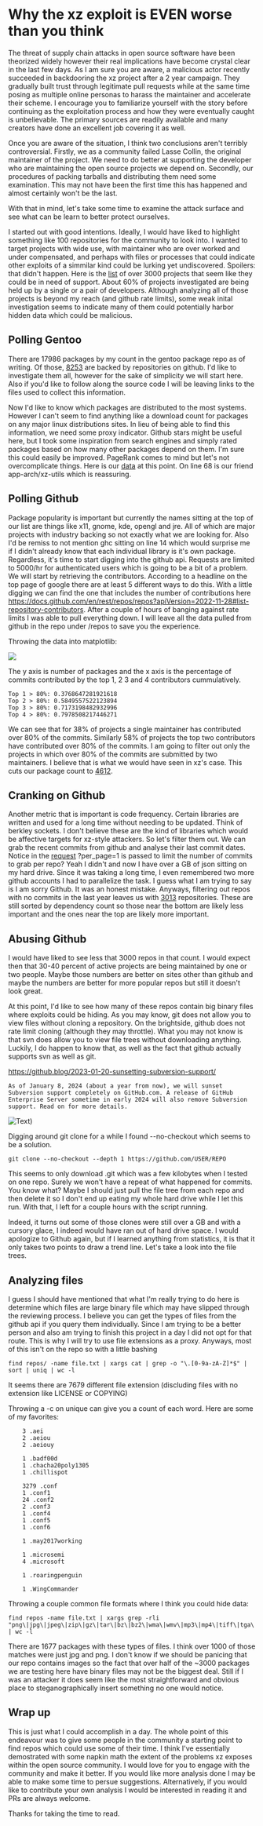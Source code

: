 # Why the xz exploit is EVEN worse than you think

The threat of supply chain attacks in open source software have been theorized widely however their real implications have become crystal clear in the last few days. As I am sure you are aware, a malicious actor recently succeeded in backdooring the xz project after a 2 year campaign. They gradually built trust through legitimate pull requests while at the same time posing as multiple online personas to harass the maintainer and accelerate their scheme. I encourage you to familiarize yourself with the story before continuing as the exploitation process and how they were eventually caught is unbelievable. The primary sources are readily available and many creators have done an excellent job covering it as well.

Once you are aware of the situation, I think two conclusions aren't terribly controversial. Firstly, we as a community failed Lasse Collin, the original maintainer of the project. We need to do better at supporting the developer who are maintaining the open source projects we depend on. Secondly, our procedures of packing tarballs and distributing them need some examination. This may not have been the first time this has happened and almost certainly won't be the last.


With that in mind, let's take some time to examine the attack surface and see what can be learn to better protect ourselves.

I started out with good intentions. Ideally, I would have liked to highlight something like 100 repositories for the community to look into. I wanted to target projects with wide use, with maintainer who are over worked and under compensated, and perhaps with files or processes that could indicate other exploits of a simmilar kind could be lurking yet undiscovered. Spoilers: that didn't happen. Here is the [list](../master/recent_commits.txt) of over 3000 projects that seem like they could be in need of support. About 60% of projects investigated are being held up by a single or a pair of developers. Although analyzing all of those projects is beyond my reach (and github rate limits), some weak inital investigation seems to indicate many of them could potentially harbor hidden data which could be malicious.

## Polling Gentoo

There are 17986 packages by my count in the gentoo package repo as of writing. Of those, [8253](../master/githubs.txt) are backed by repositories on github. I'd like to investigate them all, however for the sake of simplicity we will start here. Also if you'd like to follow along the source code I will be leaving links to the files used to collect this information.

Now I'd like to know which packages are distributed to the most systems. However I can't seem to find anything like a download count for packages on any major linux distributions sites. In lieu of being able to find this information, we need some proxy indicator. Github stars might be useful here, but I took some inspiration from search engines and simply rated packages based on how many other packages depend on them. I'm sure this could easily be improved. PageRank comes to mind but let's not overcomplicate things. Here is our [data](../master/dependency.txt) at this point. On line 68 is our friend app-arch/xz-utils which is reassuring.

## Polling Github

Package popularity is important but currently the names sitting at the top of our list are things like x11, gnome, kde, opengl and jre. All of which are major projects with industry backing so not exactly what we are looking for. Also I'd be remiss to not mention ghc sitting on line 14 which would surprise me if I didn't already know that each individual library is it's own package. Regardless, it's time to start digging into the github api. Requests are limited to 5000/hr for authenticated users which is going to be a bit of a problem. We will start by retrieving the contributors. According to a headline on the top page of google there are at least 5 different ways to do this. With a little digging we can find the one that includes the number of contributions here https://docs.github.com/en/rest/repos/repos?apiVersion=2022-11-28#list-repository-contributors. After a couple of hours of banging against rate limits I was able to pull everything down. I will leave all the data pulled from github in the repo under /repos to save you the experience.

Throwing the data into matplotlib: 

![](../master/plot.png)


The y axis is number of packages and the x axis is the percentage of commits contributed by the top 1, 2 3 and 4 contributors cummulatively. 
```
Top 1 > 80%: 0.3768647281921618
Top 2 > 80%: 0.5849557522123894
Top 3 > 80%: 0.7173198482932996
Top 4 > 80%: 0.7978508217446271
```
We can see that for 38% of projects a single maintainer has contributed over 80% of the commits. Similarly 58% of projects the top two contributors have contributed over 80% of the commits. I am going to filter out only the projects in which over 80% of the commits are submitted by two maintainers. I believe that is what we would have seen in xz's case.  This cuts our package count to [4612](../master/contrib_top.txt).

## Cranking on Github

Another metric that is important is code frequency. Certain libraries are written and used for a long time without needing to be updated. Think of berkley sockets. I don't believe these are the kind of libraries which would be affective targets for xz-style attackers. So let's filter them out. We can grab the recent commits from github and analyse their last commit dates. Notice in the [request](../master/commits.sh) ?per_page=1 is passed to limit the number of commits to grab per repo? Yeah I didn't and now I have over a GB of json sitting on my hard drive. Since it was taking a long time, I even remembered two more github accounts I had to parallelize the task. I guess what I am trying to say is I am sorry Github. It was an honest mistake.  Anyways, filtering out repos with no commits in the last year leaves us with [3013](../master/recent_commits.txt) repositories. These are still sorted by dependency count so those near the bottom are likely less important and the ones near the top are likely more important.

## Abusing Github

I would have liked to see less that 3000 repos in that count. I would expect then that 30-40 percent of active projects are being maintained by one or two people. Maybe those numbers are better on sites other than github and maybe the numbers are better for more popular repos but still it doesn't look great. 

At this point, I'd like to see how many of these repos contain big binary files where exploits could be hiding. As you may know, git does not allow you to view files without cloning a repository. On the brightside, github does not rate limit cloning (although they may throttle). What you may not know is that svn does allow you to view file trees without downloading anything. Luckily, I do happen to know that, as well as the fact that github actually supports svn as well as git. 

https://github.blog/2023-01-20-sunsetting-subversion-support/
```
As of January 8, 2024 (about a year from now), we will sunset Subversion support completely on GitHub.com. A release of GitHub Enterprise Server sometime in early 2024 will also remove Subversion support. Read on for more details.
```

![Text](https://media2.giphy.com/media/v1.Y2lkPTc5MGI3NjExdGpjZ2FkcDRtZ25hYWJ1ZjcydXk5eGdtYmE1YjZ6dWhob205MG8wNSZlcD12MV9pbnRlcm5hbF9naWZfYnlfaWQmY3Q9Zw/l4FGJVMXb8qdv5qsE/giphy.gif))

Digging around git clone for a while I found --no-checkout which seems to be a solution. 
```
git clone --no-checkout --depth 1 https://github.com/USER/REPO
```

This seems to only download .git which was a few kilobytes when I tested on one repo. Surely we won't have a repeat of what happened for commits. You know what? Maybe I should just pull the file tree from each repo and then delete it so I don't end up eating my whole hard drive while I let this run. With that, I left for a couple hours with the script running.

Indeed, it turns out some of those clones were still over a GB and with a cursory glace, I indeed would have ran out of hard drive space. I would apologize to Github again, but if I learned anything from statistics, it is that it only takes two points to draw a trend line. Let's take a look into the file trees. 

## Analyzing files

I guess I should have mentioned that what I'm really trying to do here is determine which files are large binary file which may have slipped through the reviewing process. I believe you can get the types of files from the github api if you query them individually. Since I am trying to be a better person and also am trying to finish this project in a day I did not opt for that route. This is why I will try to use file extensions as a proxy. Anyways, most of this isn't on the repo so with a little bashing 
```
find repos/ -name file.txt | xargs cat | grep -o "\.[0-9a-zA-Z]*$" | sort | uniq | wc -l
```
It seems there are 7679 different file extension (discluding files with no extension like LICENSE or COPYING)

Throwing a -c on unique can give you a count of each word. Here are some of my favorites:
```
	3 .aei
	2 .aeiou
	2 .aeiouy
	  
	1 .badf00d
	1 .chacha20poly1305
	1 .chillispot
	  
	3279 .conf
	1 .conf1
	24 .conf2
	2 .conf3
	1 .conf4
	1 .conf5
	1 .conf6
	  
	1 .may2017working
	  
	1 .microsemi
	4 .microsoft
	  
	1 .roaringpenguin
	  
	1 .WingCommander
```

Throwing a couple common file formats where I think you could hide data:
```
find repos -name file.txt | xargs grep -rli "png\|jpg\|jpeg\|zip\|gz\|tar\|bz\|bz2\|wma\|wmv\|mp3\|mp4\|tiff\|tga\|svg\|flac\|obj\|zlib\|gltf\|vhd\|vhdl\|xz\|xlsx" | wc -l
```
There are 1677 packages with these types of files. I think over 1000 of those matches were just jpg and png. I don't know if we should be panicing that our repo contains images so the fact that over half of the ~3000 packages we are testing here have binary files may not be the biggest deal. Still if I was an attacker it does seem like the most straightforward and obvious place to steganographically insert something no one would notice.

## Wrap up

This is just what I could accomplish in a day. The whole point of this endeavour was to give some people in the community a starting point to find repos which could use some of their time. I think I've essentially demostrated with some napkin math the extent of the problems xz exposes within the open source community. I would love for you to engage with the community and make it better. If you would like more analysis done I may be able to make some time to persue suggestions. Alternatively, if you would like to contribute your own analysis I would be interested in reading it and PRs are always welcome. 

Thanks for taking the time to read. 

















